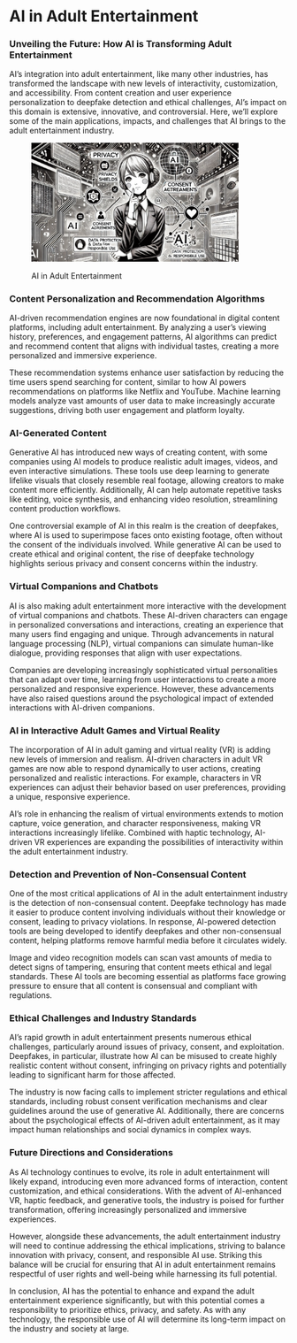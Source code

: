 # AI in Adult Entertainment

### Unveiling the Future: How AI is Transforming Adult Entertainment

AI’s integration into adult entertainment, like many other industries, has transformed the landscape with new levels of interactivity, customization, and accessibility. From content creation and user experience personalization to deepfake detection and ethical challenges, AI’s impact on this domain is extensive, innovative, and controversial. Here, we’ll explore some of the main applications, impacts, and challenges that AI brings to the adult entertainment industry.

<div align="left">

<figure><img src="../../.gitbook/assets/image (1) (1) (1) (1) (1) (1) (1) (1) (1) (1) (1).png" alt="" width="375"><figcaption><p>AI in Adult Entertainment</p></figcaption></figure>

</div>

### Content Personalization and Recommendation Algorithms

AI-driven recommendation engines are now foundational in digital content platforms, including adult entertainment. By analyzing a user’s viewing history, preferences, and engagement patterns, AI algorithms can predict and recommend content that aligns with individual tastes, creating a more personalized and immersive experience.

These recommendation systems enhance user satisfaction by reducing the time users spend searching for content, similar to how AI powers recommendations on platforms like Netflix and YouTube. Machine learning models analyze vast amounts of user data to make increasingly accurate suggestions, driving both user engagement and platform loyalty.

### AI-Generated Content

Generative AI has introduced new ways of creating content, with some companies using AI models to produce realistic adult images, videos, and even interactive simulations. These tools use deep learning to generate lifelike visuals that closely resemble real footage, allowing creators to make content more efficiently. Additionally, AI can help automate repetitive tasks like editing, voice synthesis, and enhancing video resolution, streamlining content production workflows.

One controversial example of AI in this realm is the creation of deepfakes, where AI is used to superimpose faces onto existing footage, often without the consent of the individuals involved. While generative AI can be used to create ethical and original content, the rise of deepfake technology highlights serious privacy and consent concerns within the industry.

### Virtual Companions and Chatbots

AI is also making adult entertainment more interactive with the development of virtual companions and chatbots. These AI-driven characters can engage in personalized conversations and interactions, creating an experience that many users find engaging and unique. Through advancements in natural language processing (NLP), virtual companions can simulate human-like dialogue, providing responses that align with user expectations.

Companies are developing increasingly sophisticated virtual personalities that can adapt over time, learning from user interactions to create a more personalized and responsive experience. However, these advancements have also raised questions around the psychological impact of extended interactions with AI-driven companions.

### AI in Interactive Adult Games and Virtual Reality

The incorporation of AI in adult gaming and virtual reality (VR) is adding new levels of immersion and realism. AI-driven characters in adult VR games are now able to respond dynamically to user actions, creating personalized and realistic interactions. For example, characters in VR experiences can adjust their behavior based on user preferences, providing a unique, responsive experience.

AI’s role in enhancing the realism of virtual environments extends to motion capture, voice generation, and character responsiveness, making VR interactions increasingly lifelike. Combined with haptic technology, AI-driven VR experiences are expanding the possibilities of interactivity within the adult entertainment industry.

### Detection and Prevention of Non-Consensual Content

One of the most critical applications of AI in the adult entertainment industry is the detection of non-consensual content. Deepfake technology has made it easier to produce content involving individuals without their knowledge or consent, leading to privacy violations. In response, AI-powered detection tools are being developed to identify deepfakes and other non-consensual content, helping platforms remove harmful media before it circulates widely.

Image and video recognition models can scan vast amounts of media to detect signs of tampering, ensuring that content meets ethical and legal standards. These AI tools are becoming essential as platforms face growing pressure to ensure that all content is consensual and compliant with regulations.

### Ethical Challenges and Industry Standards

AI’s rapid growth in adult entertainment presents numerous ethical challenges, particularly around issues of privacy, consent, and exploitation. Deepfakes, in particular, illustrate how AI can be misused to create highly realistic content without consent, infringing on privacy rights and potentially leading to significant harm for those affected.

The industry is now facing calls to implement stricter regulations and ethical standards, including robust consent verification mechanisms and clear guidelines around the use of generative AI. Additionally, there are concerns about the psychological effects of AI-driven adult entertainment, as it may impact human relationships and social dynamics in complex ways.

### Future Directions and Considerations

As AI technology continues to evolve, its role in adult entertainment will likely expand, introducing even more advanced forms of interaction, content customization, and ethical considerations. With the advent of AI-enhanced VR, haptic feedback, and generative tools, the industry is poised for further transformation, offering increasingly personalized and immersive experiences.

However, alongside these advancements, the adult entertainment industry will need to continue addressing the ethical implications, striving to balance innovation with privacy, consent, and responsible AI use. Striking this balance will be crucial for ensuring that AI in adult entertainment remains respectful of user rights and well-being while harnessing its full potential.

In conclusion, AI has the potential to enhance and expand the adult entertainment experience significantly, but with this potential comes a responsibility to prioritize ethics, privacy, and safety. As with any technology, the responsible use of AI will determine its long-term impact on the industry and society at large.
